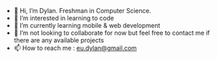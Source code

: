 - 👋 Hi, I’m Dylan. Freshman in Computer Science.
- 👀 I’m interested in learning to code
- 🌱 I’m currently learning mobile & web development
- 💞️ I’m not looking to collaborate for now but feel free to contact me if there are any available projects
- 📫 How to reach me : eu.dylan@gmail.com
